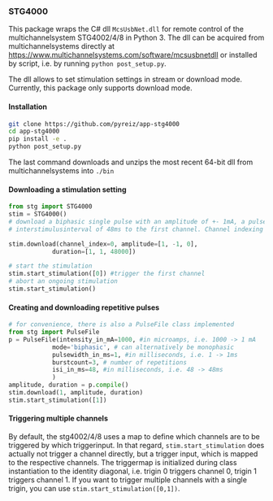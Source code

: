 ### STG4000 

This package wraps the C# dll ```McsUsbNet.dll``` for remote control of the multichannelsystem STG4002/4/8 in Python 3. The dll can be acquired from multichannelsystems directly at https://www.multichannelsystems.com/software/mcsusbnetdll or installed by script, i.e. by running ```python post_setup.py```.

The dll allows to set stimulation settings in stream or download mode. Currently, this package only supports download mode.

#### Installation

```bash
git clone https://github.com/pyreiz/app-stg4000
cd app-stg4000
pip install -e .
python post_setup.py
```
The last command downloads and unzips the most recent 64-bit dll from multichannelsystems into ```./bin```

#### Downloading a stimulation setting

```python
from stg import STG4000
stim = STG4000()
# download a biphasic single pulse with an amplitude of +- 1mA, a pulsewidth of 1ms and a 
# interstimulusinterval of 48ms to the first channel. Channel indexing starts at 0.

stim.download(channel_index=0, amplitude=[1, -1, 0],
            duration=[1, 1, 48000])

# start the stimulation
stim.start_stimulation([0]) #trigger the first channel
# abort an ongoing stimulation
stim.start_stimulation()
```
#### Creating and downloading repetitive pulses
```python
# for convenience, there is also a PulseFile class implemented
from stg import PulseFile
p = PulseFile(intensity_in_mA=1000, #in microamps, i.e. 1000 -> 1 mA
            mode='biphasic', # can alternatively be monophasic
            pulsewidth_in_ms=1, #in milliseconds, i.e. 1 -> 1ms
            burstcount=3, # number of repetitions
            isi_in_ms=48, #in milliseconds, i.e. 48 -> 48ms
            )
amplitude, duration = p.compile()
stim.download(1, amplitude, duration)
stim.start_stimulation([1])
```
#### Triggering multiple channels

By default, the stg4002/4/8 uses a map to define which channels are to be triggered by which triggerinput. In that regard, ```stim.start_stimulation``` does actually not trigger a channel directly, but a trigger input, which is mapped to the respective channels. The triggermap is initialized during class instantiation to the identity diagonal, i.e. trigin 0 triggers channel 0, trigin 1 triggers channel 1. If you want to trigger multiple channels with a single trigin, you can use ```stim.start_stimulation([0,1])```. 
